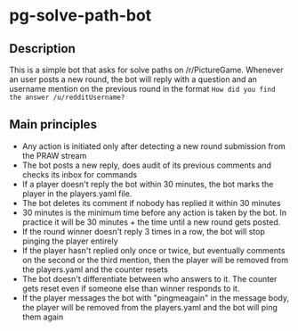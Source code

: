 # pg-solve-path-bot

## Description
This is a simple bot that asks for solve paths on /r/PictureGame. Whenever an user posts a new round, the bot will reply with a question and an username mention on the previous round in the format `How did you find the answer /u/redditUsername?`

## Main principles
- Any action is initiated only after detecting a new round submission from the PRAW stream
- The bot posts a new reply, does audit of its previous comments and checks its inbox for commands
- If a player doesn't reply the bot within 30 minutes, the bot marks the player in the players.yaml file.
- The bot deletes its comment if nobody has replied it within 30 minutes
- 30 minutes is the minimum time before any action is taken by the bot. In practice it will be 30 minutes + the time until a new round gets posted.
- If the round winner doesn't reply 3 times in a row, the bot will stop pinging the player entirely
- If the player hasn't replied only once or twice, but eventually comments on the second or the third mention, then the player will be removed from the players.yaml and the counter resets
- The bot doesn't differentiate between who answers to it. The counter gets reset even if someone else than winner responds to it.
- If the player messages the bot with "pingmeagain" in the message body, the player will be removed from the players.yaml and the bot will ping them again
